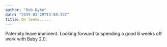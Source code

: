 ```yaml
---
author: "Rob Dyke"
date: "2015-03-20T13:50:19Z"
title: On leave.....
---
```

Paternity leave imminent. Looking forward to spending a good 6 weeks off work with Baby 2.0.
